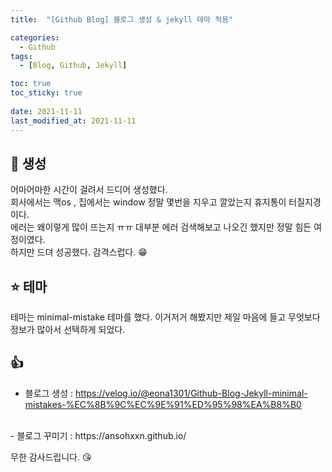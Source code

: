 ```yaml
---
title:  "[Github Blog] 블로그 생성 & jekyll 테마 적용"

categories:
  - Github
tags:
  - [Blog, Github, Jekyll]

toc: true
toc_sticky: true
 
date: 2021-11-11
last_modified_at: 2021-11-11
---
```


## :clap: 생성

어마어마한 시간이 걸려서 드디어 생성했다. <br>
회사에서는 맥os , 집에서는 window 정말 몇번을 지우고 깔았는지 휴지통이 터질지경이다.<br>
에러는 왜이렇게 많이 뜨는지 ㅠㅠ 대부분 에러 검색해보고 나오긴 했지만 정말 힘든 여정이였다. <br>
하지만 드뎌 성공했다. 감격스럽다. :grin:

## :star: 테마

테마는 minimal-mistake 테마를 했다. 이거저거 해봤지만 제일 마음에 들고 무엇보다 정보가 많아서 선택하게 되었다.<br>

## :thumbsup:
- 블로그 생성 : https://velog.io/@eona1301/Github-Blog-Jekyll-minimal-mistakes-%EC%8B%9C%EC%9E%91%ED%95%98%EA%B8%B0
<br>
- 블로그 꾸미기 : 
https://ansohxxn.github.io/

무한 감사드립니다. :kissing_heart: